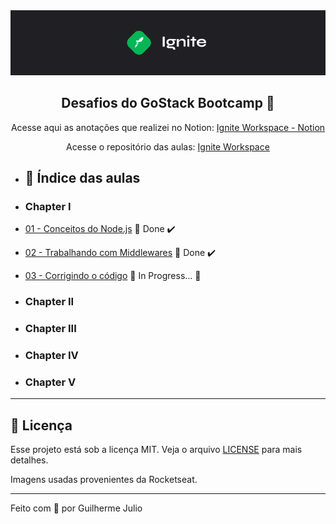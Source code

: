 <img alt="Ignite" src=".github/Ignite_background.png" />

<h2 align="center">
  Desafios do GoStack Bootcamp  🚀

</h2>

<p align="center">
  Acesse aqui as anotações que realizei no Notion: <a href="https://www.notion.so/igniteguilhermejulio/Home-bf47ee8ad4fa4de7b3584e5cf16b401c">Ignite Workspace - Notion</a>
</p>
  
<p align="center">Acesse o repositório das aulas: <a href="https://github.com/guilhermejulio/ignite-nodejs-workspace">Ignite Workspace</a></p>

- ## 📜 Índice das aulas

- ### Chapter I
  
- [01 - Conceitos do Node.js](https://github.com/guilhermejulio/ignite-nodejs-desafios/tree/main/01-conceitos-nodejs) 🚀 Done :heavy_check_mark:
- [02 - Trabalhando com Middlewares](https://github.com/guilhermejulio/ignite-nodejs-desafios/tree/main/02-ignite-middlewares) 🚀 Done :heavy_check_mark:
- [03 - Corrigindo o código]() :construction: In Progress... :construction:

- ### Chapter II


- ### Chapter III


- ### Chapter IV


- ### Chapter V


--- 


## :memo: Licença

Esse projeto está sob a licença MIT. Veja o arquivo [LICENSE](LICENSE) para mais detalhes.

Imagens usadas provenientes da Rocketseat.

---

Feito com 💜 por Guilherme Julio
